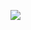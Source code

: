 <img src="https://img.shields.io/badge/Oracle-3DDC84?style=flat-square&logo=Blogger&logoColor=white"/></a>
